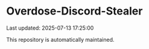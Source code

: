 # Overdose-Discord-Stealer

Last updated: 2025-07-13 17:25:00

This repository is automatically maintained.
